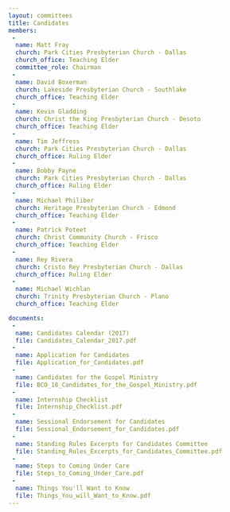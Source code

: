 ```yaml
---
layout: committees
title: Candidates
members:
 -
  name: Matt Fray
  church: Park Cities Presbyterian Church - Dallas
  church_office: Teaching Elder
  committee_role: Chairman
 -
  name: David Boxerman
  church: Lakeside Presbyterian Church - Southlake
  church_office: Teaching Elder
 -
  name: Kevin Gladding
  church: Christ the King Presbyterian Church - Desoto
  church_office: Teaching Elder
 -
  name: Tim Jeffress
  church: Park Cities Presbyterian Church - Dallas
  church_office: Ruling Elder
 -
  name: Bobby Payne
  church: Park Cities Presbyterian Church - Dallas
  church_office: Ruling Elder
 -
  name: Michael Philiber
  church: Heritage Presbyterian Church - Edmond
  church_office: Teaching Elder
 -
  name: Patrick Poteet
  church: Christ Community Church - Frisco
  church_office: Teaching Elder
 -
  name: Rey Rivera
  church: Cristo Rey Presbyterian Church - Dallas
  church_office: Ruling Elder
 -
  name: Michael Wichlan
  church: Trinity Presbyterian Church - Plano
  church_office: Teaching Elder

documents:
 -
  name: Candidates Calendar (2017)
  file: Candidates_Calendar_2017.pdf
 -
  name: Application for Candidates
  file: Application_for_Candidates.pdf
 -
  name: Candidates for the Gospel Ministry
  file: BCO_18_Candidates_for_the_Gospel_Ministry.pdf
 -
  name: Internship Checklist
  file: Internship_Checklist.pdf
 -
  name: Sessional Endorsement for Candidates
  file: Sessional_Endorsement_for_Candidates.pdf
 -
  name: Standing Rules Excerpts for Candidates Committee
  file: Standing_Rules_Excerpts_for_Candidates_Committee.pdf
 -
  name: Steps to Coming Under Care
  file: Steps_to_Coming_Under_Care.pdf
 -
  name: Things You'll Want to Know
  file: Things_You_will_Want_to_Know.pdf
---
```


